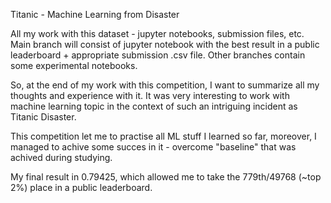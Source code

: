 Titanic - Machine Learning from Disaster

All my work with this dataset - jupyter notebooks, submission files, etc. 
Main branch will consist of jupyter notebook with the best result in a public leaderboard + appropriate submission .csv file. Other branches contain some experimental notebooks. 

So, at the end of my work with this competition, I want to summarize all my thoughts and experience with it. It was very interesting to work with machine learning topic in the context of such an intriguing incident as Titanic Disaster. 

This competition let me to practise all ML stuff I learned so far, moreover, I managed to achive some succes in it - overcome "baseline" that was achived during studying. 

My final result in 0.79425, which allowed me to take the 779th/49768 (~top 2%) place in a public leaderboard. 